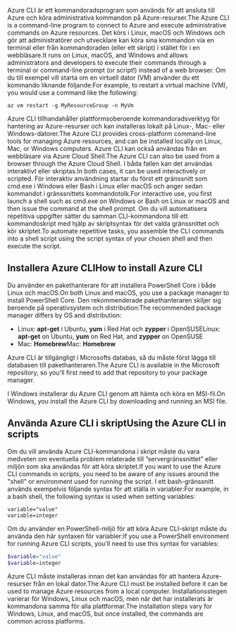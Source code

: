<span data-ttu-id="d2777-101">Azure CLI är ett kommandoradsprogram som används för att ansluta till Azure och köra administrativa kommandon på Azure-resurser.</span><span class="sxs-lookup"><span data-stu-id="d2777-101">The Azure CLI is a command-line program to connect to Azure and execute administrative commands on Azure resources.</span></span> <span data-ttu-id="d2777-102">Det körs i Linux, macOS och Windows och gör att administratörer och utvecklare kan köra sina kommandon via en terminal eller från kommandoraden (eller ett skript) i stället för i en webbläsare.</span><span class="sxs-lookup"><span data-stu-id="d2777-102">It runs on Linux, macOS, and Windows and allows administrators and developers to execute their commands through a terminal or command-line prompt (or script!) instead of a web browser.</span></span> <span data-ttu-id="d2777-103">Om du till exempel vill starta om en virtuell dator (VM) använder du ett kommando liknande följande:</span><span class="sxs-lookup"><span data-stu-id="d2777-103">For example, to restart a virtual machine (VM), you would use a command like the following:</span></span>

 ```azurecli
 az vm restart -g MyResourceGroup -n MyVm
 ```

<span data-ttu-id="d2777-104">Azure CLI tillhandahåller plattformsoberoende kommandoradsverktyg för hantering av Azure-resurser och kan installeras lokalt på Linux-, Mac- eller Windows-datorer.</span><span class="sxs-lookup"><span data-stu-id="d2777-104">The Azure CLI provides cross-platform command-line tools for managing Azure resources, and can be installed locally on Linux, Mac, or Windows computers.</span></span> <span data-ttu-id="d2777-105">Azure CLI kan också användas från en webbläsare via Azure Cloud Shell.</span><span class="sxs-lookup"><span data-stu-id="d2777-105">The Azure CLI can also be used from a browser through the Azure Cloud Shell.</span></span> <span data-ttu-id="d2777-106">I båda fallen kan det användas interaktivt eller skriptas.</span><span class="sxs-lookup"><span data-stu-id="d2777-106">In both cases, it can be used interactively or scripted.</span></span> <span data-ttu-id="d2777-107">För interaktiv användning startar du först ett gränssnitt som cmd.exe i Windows eller Bash i Linux eller macOS och anger sedan kommandot i gränssnittets kommandotolk.</span><span class="sxs-lookup"><span data-stu-id="d2777-107">For interactive use, you first launch a shell such as cmd.exe on Windows or Bash on Linux or macOS and then issue the command at the shell prompt.</span></span> <span data-ttu-id="d2777-108">Om du vill automatisera repetitiva uppgifter sätter du samman CLI-kommandona till ett kommandoskript med hjälp av skriptsyntax för det valda gränssnittet och kör skriptet.</span><span class="sxs-lookup"><span data-stu-id="d2777-108">To automate repetitive tasks, you assemble the CLI commands into a shell script using the script syntax of your chosen shell and then execute the script.</span></span>

## <a name="how-to-install-azure-cli"></a><span data-ttu-id="d2777-109">Installera Azure CLI</span><span class="sxs-lookup"><span data-stu-id="d2777-109">How to install Azure CLI</span></span>

<span data-ttu-id="d2777-110">Du använder en pakethanterare för att installera PowerShell Core i både Linux och macOS.</span><span class="sxs-lookup"><span data-stu-id="d2777-110">On both Linux and macOS, you use a package manager to install PowerShell Core.</span></span> <span data-ttu-id="d2777-111">Den rekommenderade pakethanteraren skiljer sig beroende på operativsystem och distribution:</span><span class="sxs-lookup"><span data-stu-id="d2777-111">The recommended package manager differs by OS and distribution:</span></span>

- <span data-ttu-id="d2777-112">Linux: **apt-get** i Ubuntu, **yum** i Red Hat och **zypper** i OpenSUSE</span><span class="sxs-lookup"><span data-stu-id="d2777-112">Linux: **apt-get** on Ubuntu, **yum** on Red Hat, and **zypper** on OpenSUSE</span></span>
- <span data-ttu-id="d2777-113">Mac: **Homebrew**</span><span class="sxs-lookup"><span data-stu-id="d2777-113">Mac: **Homebrew**</span></span>

<span data-ttu-id="d2777-114">Azure CLI är tillgängligt i Microsofts databas, så du måste först lägga till databasen till pakethanteraren.</span><span class="sxs-lookup"><span data-stu-id="d2777-114">The Azure CLI is available in the Microsoft repository, so you'll first need to add that repository to your package manager.</span></span>

<span data-ttu-id="d2777-115">I Windows installerar du Azure CLI genom att hämta och köra en MSI-fil.</span><span class="sxs-lookup"><span data-stu-id="d2777-115">On Windows, you install the Azure CLI by downloading and running an MSI file.</span></span>

## <a name="using-the-azure-cli-in-scripts"></a><span data-ttu-id="d2777-116">Använda Azure CLI i skript</span><span class="sxs-lookup"><span data-stu-id="d2777-116">Using the Azure CLI in scripts</span></span>

<span data-ttu-id="d2777-117">Om du vill använda Azure CLI-kommandona i skript måste du vara medveten om eventuella problem relaterade till ”servergränssnittet” eller miljön som ska användas för att köra skriptet.</span><span class="sxs-lookup"><span data-stu-id="d2777-117">If you want to use the Azure CLI commands in scripts, you need to be aware of any issues around the "shell" or environment used for running the script.</span></span> <span data-ttu-id="d2777-118">I ett bash-gränssnitt används exempelvis följande syntax för att ställa in variabler:</span><span class="sxs-lookup"><span data-stu-id="d2777-118">For example, in a bash shell, the following syntax is used when setting variables:</span></span>

```azurecli
variable="value"
variable=integer
```

<span data-ttu-id="d2777-119">Om du använder en PowerShell-miljö för att köra Azure CLI-skript måste du använda den här syntaxen för variabler:</span><span class="sxs-lookup"><span data-stu-id="d2777-119">If you use a PowerShell environment for running Azure CLI scripts, you'll need to use this syntax for variables:</span></span>

```powershell
$variable="value"
$variable=integer
```

<span data-ttu-id="d2777-120">Azure CLI måste installeras innan det kan användas för att hantera Azure-resurser från en lokal dator.</span><span class="sxs-lookup"><span data-stu-id="d2777-120">The Azure CLI must be installed before it can be used to manage Azure resources from a local computer.</span></span> <span data-ttu-id="d2777-121">Installationsstegen varierar för Windows, Linux och macOS, men när det har installerats är kommandona samma för alla plattformar.</span><span class="sxs-lookup"><span data-stu-id="d2777-121">The installation steps vary for Windows, Linux, and macOS, but once installed, the commands are common across platforms.</span></span>

